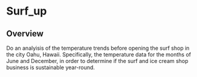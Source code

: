 # Surf_up

## Overview

Do an analyisis of the temperature trends before opening the surf shop in the city Oahu, Hawaii. Specifically, the temperature data for the months of June and December, in order to determine if the surf and ice cream shop business is sustainable year-round.


